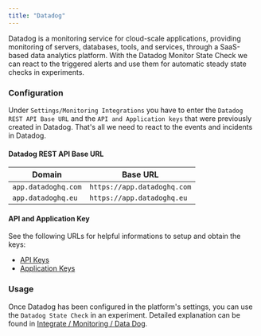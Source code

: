 ```yaml
---
title: "Datadog"
---
```

Datadog is a monitoring service for cloud-scale applications, providing monitoring of servers, databases, tools, and services, through a SaaS-based data analytics platform.
With the Datadog Monitor State Check we can react to the triggered alerts and use them for automatic steady state checks in experiments.

### Configuration

Under `Settings/Monitoring Integrations` you have to enter the `Datadog REST API Base URL` and the `API and Application keys` that were previously created in Datadog.
That's all we need to react to the events and incidents in Datadog.

#### Datadog REST API Base URL

| Domain | Base URL                           |
|-------------------|-----------------------------------------------------|
| `app.datadoghq.com`                | `https://app.datadoghq.com`                               |
| `app.datadoghq.eu`                | `https://app.datadoghq.eu`                      |

#### API and Application Key

See the following URLs for helpful informations to setup and obtain the keys:

- [API Keys](https://app.datadoghq.eu/account/settings#api)
- [Application Keys](https://app.datadoghq.eu/access/application-keys)

### Usage

Once Datadog has been configured in the platform's settings, you can use the `Datadog State Check` in an experiment. Detailed explanation can be found in [Integrate / Monitoring / Data Dog](../../integrate/30-monitoring/10-datadog).
